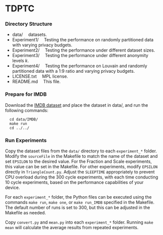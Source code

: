# TDPTC

### Directory Structure
- data/			&emsp;datasets.
- Experiment1/		&emsp;Testing the performance on randomly partitioned data with varying privacy budgets.
- Experiment2/		&emsp;Testing the performance under different dataset sizes.
- Experiment3/	  &emsp;Testing the performance under different anonymity levels $k$.
- Experiment4/		&emsp;Testing the performance on Louvain and randomly partitioned data with a 1:9 ratio and varying privacy budgets.
- LICENSE.txt		&emsp;MPL license.
- README.md		&emsp;This file.

### Prepare for IMDB
Download the [IMDB dataset](https://www.cise.ufl.edu/research/sparse/matrices/Pajek/IMDB.html) and place the dataset in data/, and run the following commands:
```
  cd data/IMDB/
  make run
  cd ../../
```


### Run Experiments
Copy the dataset files from the `data/` directory to each `experiment_*` folder. Modify the `sourceFile` in the Makefile to match the name of the dataset and set `EPSILON` to the desired value. For the Fraction and Scale experiments, this value can be set in the Makefile. For other experiments, modify `EPSILON` directly in `TriangleCount.py`. Adjust the `SLEEPTIME` appropriately to prevent CPU overload during the 300 cycle experiments, with each time conducting 10 cycle experiments, based on the performance capabilities of your device.

For each `experiment_*` folder, the Python files can be executed using the commands `make run`, `make one`, or `make run_IMDB` specified in the Makefile. The default number of runs is set to 300, but this can be adjusted in the Makefile as needed.


Copy `convert.py` and `mean.py` into each `experiment_*` folder. Running `make mean` will calculate the average results from repeated experiments.

